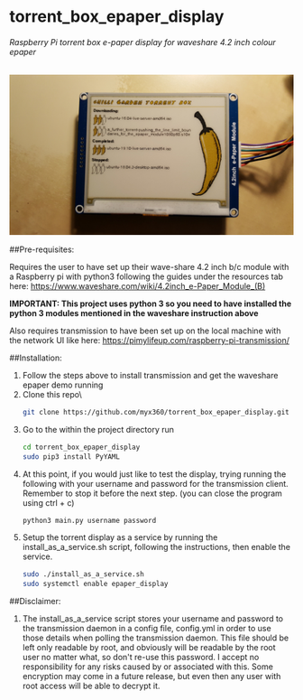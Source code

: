 # torrent_box_epaper_display

###### Raspberry Pi torrent box e-paper display for waveshare 4.2 inch colour epaper

![](images/torrent_box_demo.jpg)

##Pre-requisites:

Requires the user to have set up their wave-share 4.2 inch b/c module with a Raspberry pi with python3 following the
guides under the resources tab here:
https://www.waveshare.com/wiki/4.2inch_e-Paper_Module_(B)

**IMPORTANT: This project uses python 3 so you need to have installed the python 3 modules mentioned in the waveshare 
instruction above**

Also requires transmission to have been set up on the local machine with the network UI like here: 
https://pimylifeup.com/raspberry-pi-transmission/

##Installation:
1. Follow the steps above to install transmission and get the waveshare epaper demo running
2. Clone this repo\
    ```bash
    git clone https://github.com/myx360/torrent_box_epaper_display.git
3. Go to the within the project directory run
    ```bash
    cd torrent_box_epaper_display
    sudo pip3 install PyYAML
4. At this point, if you would just like to test the display, trying running the following with
your username and password for the transmission client. Remember to stop it before the next step.
(you can close the program using ctrl + c)
    ```bash
    python3 main.py username password
5. Setup the torrent display as a service by running the install_as_a_service.sh script,
following the instructions, then enable the service.
    ```bash
    sudo ./install_as_a_service.sh
    sudo systemctl enable epaper_display

##Disclaimer:
1. The install_as_a_service script stores your username and password to the transmission daemon in a config file,
config.yml in order to use those details when polling the transmission daemon. This file should be left only readable by
root, and obviously will be readable by the root user no matter what, so don't re-use this password. I accept no
responsibility for any risks caused by or associated with this. Some encryption may come in a future release, but even
then any user with root access will be able to decrypt it.